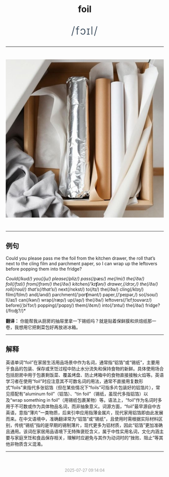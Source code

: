 <div align="center">

# foil

<div style="margin: 30px 0;">
<h1 style="font-size: 2.5em; font-weight: 300; letter-spacing: 2px; margin: 0; color: #2c3e50;">
/fɔɪl/
</h1>
</div>

</div>

---

<div align="center" style="margin: 40px 0;">

![foil](images/foil.png)

</div>

---

## 例句

Could you please pass me the foil from the kitchen drawer, the roll that’s next to the cling film and parchment paper, so I can wrap up the leftovers before popping them into the fridge?

*Could(/kʊd/) you(/ju/) please(/pliz/) pass(/pæs/) me(/mi/) the(/ðə/) foil(/fɔɪl/) from(/frəm/) the(/ðə/) kitchen(/ˈkɪʧən/) drawer,(/drɔr,/) the(/ðə/) roll(/roʊl/) that’s(/that’s*/) next(/nɛkst/) to(/tɪ/) the(/ðə/) cling(/klɪŋ/) film(/fɪlm/) and(/ənd/) parchment(/ˈpɑrʧmənt/) paper,(/ˈpeɪpər,/) so(/soʊ/) I(/aɪ/) can(/kən/) wrap(/ræp/) up(/əp/) the(/ðə/) leftovers(/ˈlɛfˌtoʊvərz/) before(/ˌbiˈfɔr/) popping(/ˈpɑpɪŋ/) them(/ðɛm/) into(/ˈɪntu/) the(/ðə/) fridge?(/frɪʤ?/)*

**翻译：** 你能帮我从厨房的抽屉里拿一下锡纸吗？就是贴着保鲜膜和烘焙纸那一卷，我想用它把剩菜包好再放进冰箱。

---

## 解释

英语单词“foil”在家居生活用品场景中作为名词，通常指“铝箔”或“锡纸”，主要用于食品的包装、保存或烹饪过程中防止水分流失和保持食物的新鲜。具体使用场合包括厨房中用于包裹剩饭菜、覆盖烤盘、防止烤箱中的食物直接接触火焰等。英语学习者在使用“foil”时应注意其不可数名词的用法，通常不直接用复数形式“foils”来指代多张铝箔（但在某些情况下“foils”可指多片包装好的铝箔片），常见搭配有“aluminum foil”（铝箔）、“tin foil”（锡纸，虽现代多指铝箔）以及“wrap something in foil”（用锡纸包裹某物）等。语法上，“foil”作为名词时多用于不可数或作为具体物品名词，而非抽象意义。词源方面，“foil”最早源自中古英语，意指“薄片”一类物质，后来引申应用指薄金属片，现代家用铝箔即由此发展而来。在中文语境中，准确翻译常为“铝箔”或“锡纸”，且使用时需根据实际材料区别，传统“锡纸”指的是早期的锡制薄片，现代更多为铝材质，因此“铝箔”更加准确且通用。该词在家居用品语境下无特殊褒贬含义，属于中性实用名词，文化内涵主要与家庭烹饪和食品保存相关，理解时应避免与其作为动词时的“挫败、阻止”等其他非物质含义混淆。


---

<div align="center" style="margin-top: 50px;">
<small style="color: #999; font-size: 0.9em;">2025-07-27 09:14:04</small>
</div>
